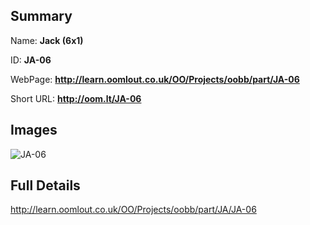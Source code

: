 

## Summary
 
Name: __Jack (6x1)__

ID: __JA-06__

WebPage: __http://learn.oomlout.co.uk/OO/Projects/oobb/part/JA-06__

Short URL: __http://oom.lt/JA-06__


## Images
![JA-06](http://oomlout.com/oomlout-OOBB/part/JA/JA-06/OOBB-JA-06_420.png)




## Full Details

 http://learn.oomlout.co.uk/OO/Projects/oobb/part/JA/JA-06

